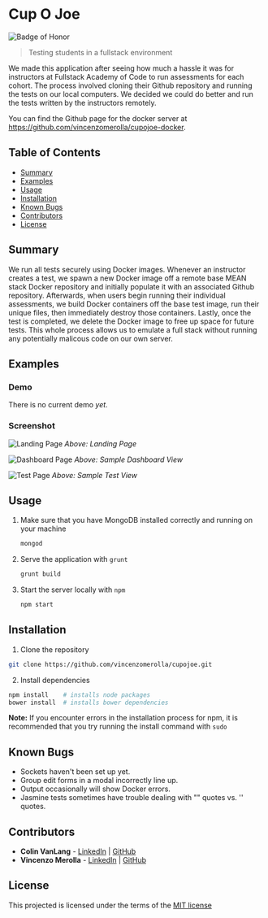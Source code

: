 # Cup O Joe
![Badge of Honor](https://img.shields.io/badge/Built%20at-Fullstack-green.svg?style=flat-square)
> Testing students in a fullstack environment

We made this application after seeing how much a hassle it was for instructors at Fullstack Academy of Code to run assessments for each cohort. The process involved cloning their Github repository and running the tests on our local computers. We decided we could do better and run the tests written by the instructors remotely.

You can find the Github page for the docker server at https://github.com/vincenzomerolla/cupojoe-docker.

## Table of Contents

- [Summary](#summary)
- [Examples](#examples)
- [Usage](#usage)
- [Installation](#installation)
- [Known Bugs](#known-bugs)
- [Contributors](#contributors)
- [License](#license)

## Summary

We run all tests securely using Docker images. Whenever an instructor creates a test, we spawn a new Docker image off a remote base MEAN stack Docker repository and initially populate it with an associated Github repository. Afterwards, when users begin running their individual assessments, we build Docker containers off the base test image, run their unique files, then immediately destroy those containers. Lastly, once the test is completed, we delete the Docker image to free up space for future tests. This whole process allows us to emulate a full stack without running any potentially malicous code on our own server.

## Examples
### Demo

There is no current demo *yet*.

### Screenshot
![Landing Page](https://farm8.staticflickr.com/7641/16826077710_e6ea21a0cd_o.png)
_Above: Landing Page_

![Dashboard Page](https://farm8.staticflickr.com/7654/16806259977_af27628903_o.png)
_Above: Sample Dashboard View_

![Test Page](https://farm9.staticflickr.com/8686/16987672386_d80a87f507_o.png)
_Above: Sample Test View_


## Usage

1.  Make sure that you have MongoDB installed correctly and running on your machine

    ```bash
    mongod
    ```
2. Serve the application with `grunt`

    ```bash
    grunt build
    ```
3. Start the server locally with `npm`

    ```bash
    npm start
    ```
     
## Installation

1. Clone the repository

  ```bash
  git clone https://github.com/vincenzomerolla/cupojoe.git
  ```
2.  Install dependencies

  ```bash
  npm install    # installs node packages
  bower install  # installs bower dependencies
  ```

__Note:__ If you encounter errors in the installation process for npm, it is recommended that you try running the install command with `sudo`

## Known Bugs

- Sockets haven't been set up yet.
- Group edit forms in a modal incorrectly line up.
- Output occasionally will show Docker errors.
- Jasmine tests sometimes have trouble dealing with "" quotes vs. '' quotes.

## Contributors
* __Colin VanLang__ - [LinkedIn](https://www.linkedin.com/in/colinvanlang) | [GitHub](https://github.com/covlllp)
* __Vincenzo Merolla__ - [LinkedIn](https://www.linkedin.com/in/vincenzomerolla) | [GitHub](https://github.com/vincenzomerolla)

## License

This projected is licensed under the terms of the [MIT license](/LICENSE)